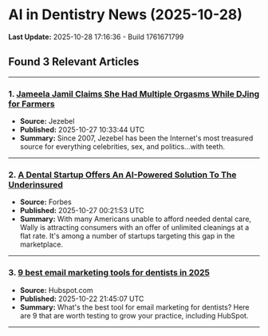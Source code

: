 # AI in Dentistry News (2025-10-28)

**Last Update:** 2025-10-28 17:16:36 - Build 1761671799

## Found 3 Relevant Articles

---

### 1. [Jameela Jamil Claims She Had Multiple Orgasms While DJing for Farmers](https://www.jezebel.com/jameela-jamil-claims-she-had-multiple-orgasms-while-djing-for-farmers)
- **Source:** Jezebel
- **Published:** 2025-10-27 10:33:44 UTC
- **Summary:** Since 2007, Jezebel has been the Internet's most treasured source for everything celebrities, sex, and politics...with teeth.

---

### 2. [A Dental Startup Offers An AI-Powered Solution To The Underinsured](https://www.forbes.com/sites/elainepofeldt/2025/10/26/a-dental-startup-offers-an-ai-powered-solution-to-the-underinsured/)
- **Source:** Forbes
- **Published:** 2025-10-27 00:21:53 UTC
- **Summary:** With many Americans unable to afford needed dental care, Wally is attracting consumers with an offer of unlimited cleanings at a flat rate. It's among a number of startups targeting this gap in the marketplace.

---

### 3. [9 best email marketing tools for dentists in 2025](https://blog.hubspot.com/marketing/best-email-marketing-tools-for-dentist#article)
- **Source:** Hubspot.com
- **Published:** 2025-10-22 21:45:07 UTC
- **Summary:** What's the best tool for email marketing for dentists? Here are 9 that are worth testing to grow your practice, including HubSpot.

---

